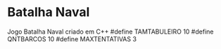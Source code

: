 # Batalha Naval
 Jogo Batalha Naval criado em C++
#define TAMTABULEIRO 10
#define QNTBARCOS 10
#define MAXTENTATIVAS 3